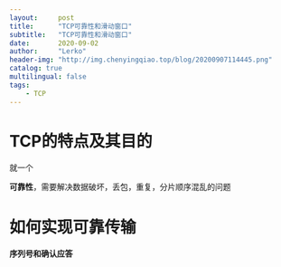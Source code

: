 ```yaml
---
layout:     post
title:      "TCP可靠性和滑动窗口"
subtitle:   "TCP可靠性和滑动窗口"
date:       2020-09-02
author:     "Lerko"
header-img: "http://img.chenyingqiao.top/blog/20200907114445.png"
catalog: true
multilingual: false
tags:
    - TCP
---
```


# TCP的特点及其目的

就一个

**可靠性**，需要解决数据破坏，丢包，重复，分片顺序混乱的问题

# 如何实现可靠传输

**序列号和确认应答**

